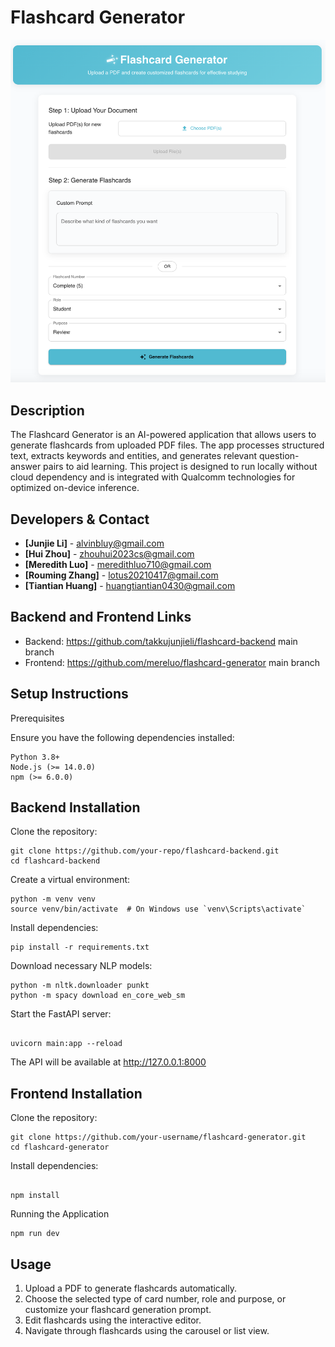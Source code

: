 # Flashcard Generator

![UI Preview](ui.png)

## Description

The Flashcard Generator is an AI-powered application that allows users to generate flashcards from uploaded PDF files. The app processes structured text, extracts keywords and entities, and generates relevant question-answer pairs to aid learning. This project is designed to run locally without cloud dependency and is integrated with Qualcomm technologies for optimized on-device inference.

## Developers & Contact

- **[Junjie Li]** - alvinbluy@gmail.com
- **[Hui Zhou]** - zhouhui2023cs@gmail.com
- **[Meredith Luo]** - meredithluo710@gmail.com
- **[Rouming Zhang]** - lotus20210417@gmail.com
- **[Tiantian Huang]** - huangtiantian0430@gmail.com


## Backend and Frontend Links

- Backend: https://github.com/takkujunjieli/flashcard-backend main branch
- Frontend: https://github.com/mereluo/flashcard-generator main branch

## Setup Instructions

Prerequisites

Ensure you have the following dependencies installed:

```
Python 3.8+
Node.js (>= 14.0.0)
npm (>= 6.0.0)

```

## Backend Installation

Clone the repository:

```
git clone https://github.com/your-repo/flashcard-backend.git
cd flashcard-backend
```

Create a virtual environment:

```
python -m venv venv
source venv/bin/activate  # On Windows use `venv\Scripts\activate`
```

Install dependencies:

```
pip install -r requirements.txt
```

Download necessary NLP models:

```
python -m nltk.downloader punkt
python -m spacy download en_core_web_sm
```


Start the FastAPI server:
```

uvicorn main:app --reload
```

The API will be available at http://127.0.0.1:8000

## Frontend Installation

Clone the repository:

```
git clone https://github.com/your-username/flashcard-generator.git
cd flashcard-generator
```

Install dependencies:

```

npm install
```

Running the Application

```
npm run dev
```

## Usage

1. Upload a PDF to generate flashcards automatically.
2. Choose the selected type of card number, role and purpose, or customize your flashcard generation prompt.
3. Edit flashcards using the interactive editor.
4. Navigate through flashcards using the carousel or list view.
